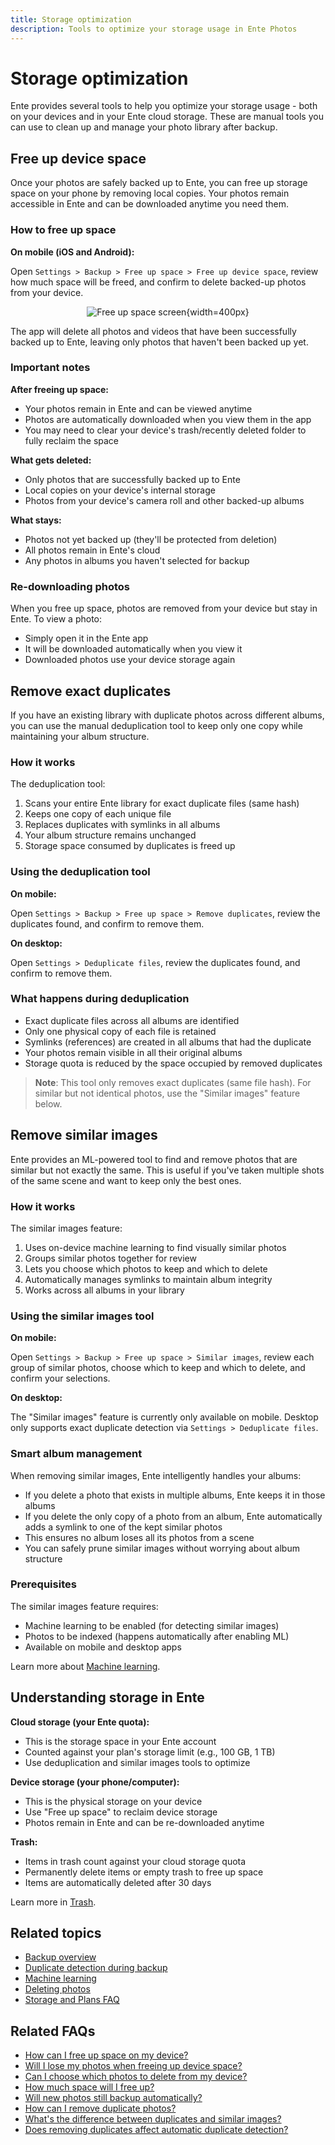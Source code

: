 ```yaml
---
title: Storage optimization
description: Tools to optimize your storage usage in Ente Photos
---
```


# Storage optimization

Ente provides several tools to help you optimize your storage usage - both on your devices and in your Ente cloud storage. These are manual tools you can use to clean up and manage your photo library after backup.

## Free up device space

Once your photos are safely backed up to Ente, you can free up storage space on your phone by removing local copies. Your photos remain accessible in Ente and can be downloaded anytime you need them.

### How to free up space

**On mobile (iOS and Android):**

Open `Settings > Backup > Free up space > Free up device space`, review how much space will be freed, and confirm to delete backed-up photos from your device.

<div align="center">

![Free up space screen](free-up-space.png){width=400px}

</div>

The app will delete all photos and videos that have been successfully backed up to Ente, leaving only photos that haven't been backed up yet.

### Important notes

**After freeing up space:**

- Your photos remain in Ente and can be viewed anytime
- Photos are automatically downloaded when you view them in the app
- You may need to clear your device's trash/recently deleted folder to fully reclaim the space

**What gets deleted:**

- Only photos that are successfully backed up to Ente
- Local copies on your device's internal storage
- Photos from your device's camera roll and other backed-up albums

**What stays:**

- Photos not yet backed up (they'll be protected from deletion)
- All photos remain in Ente's cloud
- Any photos in albums you haven't selected for backup

### Re-downloading photos

When you free up space, photos are removed from your device but stay in Ente. To view a photo:

- Simply open it in the Ente app
- It will be downloaded automatically when you view it
- Downloaded photos use your device storage again

## Remove exact duplicates

If you have an existing library with duplicate photos across different albums, you can use the manual deduplication tool to keep only one copy while maintaining your album structure.

### How it works

The deduplication tool:

1. Scans your entire Ente library for exact duplicate files (same hash)
2. Keeps one copy of each unique file
3. Replaces duplicates with symlinks in all albums
4. Your album structure remains unchanged
5. Storage space consumed by duplicates is freed up

### Using the deduplication tool

**On mobile:**

Open `Settings > Backup > Free up space > Remove duplicates`, review the duplicates found, and confirm to remove them.

**On desktop:**

Open `Settings > Deduplicate files`, review the duplicates found, and confirm to remove them.

### What happens during deduplication

- Exact duplicate files across all albums are identified
- Only one physical copy of each file is retained
- Symlinks (references) are created in all albums that had the duplicate
- Your photos remain visible in all their original albums
- Storage quota is reduced by the space occupied by removed duplicates

> **Note**: This tool only removes exact duplicates (same file hash). For similar but not identical photos, use the "Similar images" feature below.

## Remove similar images

Ente provides an ML-powered tool to find and remove photos that are similar but not exactly the same. This is useful if you've taken multiple shots of the same scene and want to keep only the best ones.

### How it works

The similar images feature:

1. Uses on-device machine learning to find visually similar photos
2. Groups similar photos together for review
3. Lets you choose which photos to keep and which to delete
4. Automatically manages symlinks to maintain album integrity
5. Works across all albums in your library

### Using the similar images tool

**On mobile:**

Open `Settings > Backup > Free up space > Similar images`, review each group of similar photos, choose which to keep and which to delete, and confirm your selections.

**On desktop:**

The "Similar images" feature is currently only available on mobile. Desktop only supports exact duplicate detection via `Settings > Deduplicate files`.

### Smart album management

When removing similar images, Ente intelligently handles your albums:

- If you delete a photo that exists in multiple albums, Ente keeps it in those albums
- If you delete the only copy of a photo from an album, Ente automatically adds a symlink to one of the kept similar photos
- This ensures no album loses all its photos from a scene
- You can safely prune similar images without worrying about album structure

### Prerequisites

The similar images feature requires:

- Machine learning to be enabled (for detecting similar images)
- Photos to be indexed (happens automatically after enabling ML)
- Available on mobile and desktop apps

Learn more about [Machine learning](/photos/features/search-and-discovery/machine-learning).

## Understanding storage in Ente

**Cloud storage (your Ente quota):**

- This is the storage space in your Ente account
- Counted against your plan's storage limit (e.g., 100 GB, 1 TB)
- Use deduplication and similar images tools to optimize

**Device storage (your phone/computer):**

- This is the physical storage on your device
- Use "Free up space" to reclaim device storage
- Photos remain in Ente and can be re-downloaded anytime

**Trash:**

- Items in trash count against your cloud storage quota
- Permanently delete items or empty trash to free up space
- Items are automatically deleted after 30 days

Learn more in [Trash](/photos/features/albums-and-organization/trash).

## Related topics

- [Backup overview](/photos/features/backup-and-sync/)
- [Duplicate detection during backup](/photos/features/backup-and-sync/duplicate-detection)
- [Machine learning](/photos/features/search-and-discovery/machine-learning)
- [Deleting photos](/photos/features/albums-and-organization/deleting)
- [Storage and Plans FAQ](/photos/faq/storage-and-plans)

## Related FAQs

- [How can I free up space on my device?](/photos/faq/albums-and-organization#free-up-device-space)
- [Will I lose my photos when freeing up device space?](/photos/faq/albums-and-organization#free-up-space-safe)
- [Can I choose which photos to delete from my device?](/photos/faq/albums-and-organization#selective-device-deletion)
- [How much space will I free up?](/photos/faq/albums-and-organization#how-much-space-freed)
- [Will new photos still backup automatically?](/photos/faq/albums-and-organization#backup-after-free-space)
- [How can I remove duplicate photos?](/photos/faq/albums-and-organization#remove-duplicates)
- [What's the difference between duplicates and similar images?](/photos/faq/albums-and-organization#duplicates-vs-similar)
- [Does removing duplicates affect automatic duplicate detection?](/photos/faq/albums-and-organization#manual-vs-auto-dedup)
